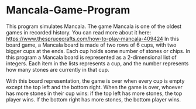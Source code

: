# Mancala-Game-Program
This program simulates Mancala. The game Mancala is one of the  oldest games in recorded history.  You can read more about it here: https://www.thesprucecrafts.com/how-to-play-mancala-409424
In this board game, a Mancala board is made of two rows of 6 cups, with two bigger cups at the ends. Each cup holds some number of stones or chips. 
In this program a Mancala board is represented as a 2-dimensional list of integers. Each item in the lists represents a cup, and the number  represents how many 
stones are currently in that cup.

With this board representation, the game is over when every cup is empty except the top left and the bottom right. When the game is over, whoever 
has more stones in their cup wins: if the top left has more stones, the top player wins. If the bottom right has more stones, the bottom player wins.
